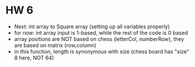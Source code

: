 # HW 6

- Next:  int array to Square array (setting up all variables properly)
- for now: int array input is 1-based, while the rest of the code is 0 based
- array positions are NOT based on chess (letterCol, numberRow), they are based on matrix (row,column)
- in this function, length is synonymous with size (chess board has "size" 8 here, NOT 64)
